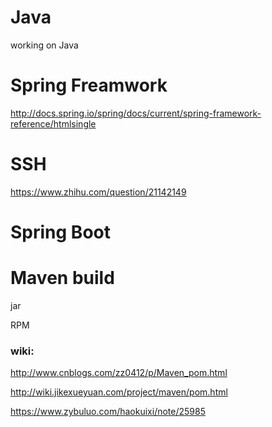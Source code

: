 # Java
working on Java

# Spring Freamwork
http://docs.spring.io/spring/docs/current/spring-framework-reference/htmlsingle

# SSH
https://www.zhihu.com/question/21142149
# Spring Boot
# Maven build
jar 

RPM 

### wiki:

http://www.cnblogs.com/zz0412/p/Maven_pom.html

http://wiki.jikexueyuan.com/project/maven/pom.html

https://www.zybuluo.com/haokuixi/note/25985
